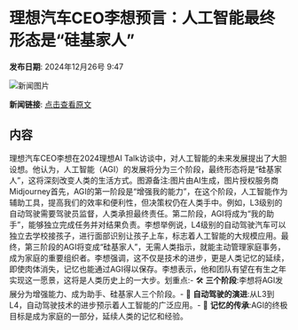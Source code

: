 # 理想汽车CEO​李想预言：人工智能最终形态是“硅基家人”

**发布日期**: 2024年12月26号 9:47

![新闻图片](https://pic.chinaz.com/picmap/202307181418282531_0.jpg)

**新闻链接**: [点击查看原文](https://www.aibase.com/zh/news/14288)

## 内容

理想汽车CEO李想在2024理想AI Talk访谈中，对人工智能的未来发展提出了大胆设想。他认为，人工智能（AGI）的发展将分为三个阶段，最终形态将是“硅基家人”，这将深刻改变人类的生活方式。图源备注:图片由AI生成，图片授权服务商Midjourney首先，AGI的第一阶段是“增强我的能力”，在这个阶段，人工智能作为辅助工具，提高我们的效率和便利性，但决策权仍在人类手中。例如，L3级别的自动驾驶需要驾驶员监督，人类承担最终责任。第二阶段，AGI将成为“我的助手”，能够独立完成任务并对结果负责。李想举例说，L4级别的自动驾驶汽车可以独立去学校接孩子，进行面部识别让孩子上车，标志着人工智能的大规模应用。最终，第三阶段的AGI将变成“硅基家人”，无需人类指示，就能主动管理家庭事务，成为家庭的重要组织者。李想强调，这不仅是技术的进步，更是人类记忆的延续，即使肉体消失，记忆也能通过AGI得以保存。李想表示，他和团队有望在有生之年实现这一愿景，这将是人类历史上的一大步。划重点:- 🛠️ **三个阶段**:李想将AGI发展分为增强能力、成为助手、硅基家人三个阶段。- 🚗 **自动驾驶的演进**:从L3到L4，自动驾驶技术的进步预示着人工智能的广泛应用。- 🧩 **记忆的传承**:AGI的终极目标是成为家庭的一部分，延续人类的记忆和经验。
